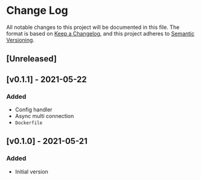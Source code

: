# Change Log

All notable changes to this project will be documented in this file.
The format is based on [Keep a Changelog](https://keepachangelog.com/en/1.0.0/),
and this project adheres to [Semantic Versioning](https://semver.org/spec/v2.0.0.html).

## [Unreleased]

## [v0.1.1] - 2021-05-22

### Added

- Config handler
- Async multi connection
- `Dockerfile`

## [v0.1.0] - 2021-05-21

### Added

- Initial version
